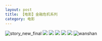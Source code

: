 ```yaml
---
layout: post
title: 【电影】金融危机系列
category: 电影
---
```

![story_new_final](http://rfbyhtcfm.hd-bkt.clouddn.com/img/story_new_final_0322.png)
![](http://rfbyhtcfm.hd-bkt.clouddn.com/img/finance-movie-0319-4.png)
![](http://rfbyhtcfm.hd-bkt.clouddn.com/img/finance-movie-0319-5.png)
![](http://rfbyhtcfm.hd-bkt.clouddn.com/img/finance-movie-0319-1.png)
![](http://rfbyhtcfm.hd-bkt.clouddn.com/img/finance-movie-0319-2.png)
![](http://rfbyhtcfm.hd-bkt.clouddn.com/img/finance-movie-0319-3.png)
![wanshan](http://rfbyhtcfm.hd-bkt.clouddn.com/img/wanshan.png)
